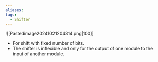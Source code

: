 ```yaml
---
aliases: 
tags:
  - Shifter
---
```

![[Pastedimage20241021204314.png|100]]
- For shift with fixed number of bits.
- The shifter is inflexible and only for the output of one module to the input of another module.